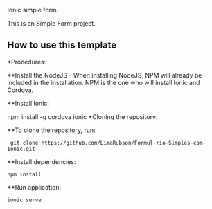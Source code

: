 Ionic simple form.

This is an Simple Form project.

## How to use this template

*Procedures:

**Install the NodeJS - When installing NodeJS, NPM will already be included in the installation. NPM is the one who will install Ionic and Cordova.

**Install Ionic:

npm install -g cordova ionic
*Cloning the repository:

**To clone the repository, run:

     git clone https://github.com/LimaRubson/Formul-rio-Simples-com-Ionic.git


**Install dependencies:

    npm install

**Run application:

    ionic serve
